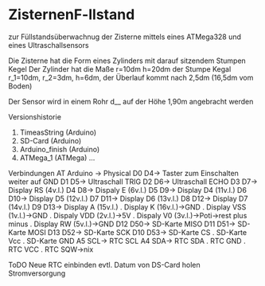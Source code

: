 # ZisternenF-llstand

zur Füllstandsüberwachnug der Zisterne mittels eines ATMega328 und eines Ultraschallsensors

Die Zisterne hat die Form eines Zylinders mit darauf sitzendem Stumpen Kegel
Der Zylinder hat die Maße r=10dm h=20dm
der Stumpe Kegal r_1=10dm, r_2=3dm, h=6dm, der Überlauf kommt nach 2,5dm (16,5dm vom Boden)

Der Sensor wird in einem Rohr d__ auf der Höhe 1,90m angebracht werden

Versionshistorie
1. TimeasString (Arduino)
2. SD-Card (Arduino)
3. Arduino_finish (Arduino)
4. ATMega_1 (ATMega)
...

Verbindungen
 AT    Arduino -> Physical
 D0    D4->  Taster zum Einschalten weiter auf GND
 D1    D5->  Ultraschall TRIG
 D2    D6->  Ultraschall ECHO
 D3    D7->  Display RS (4v.l.)
 D4    D8->  Dispaly E (6v.l.)
 D5    D9->  Display D4 (11v.l.)
 D6    D10-> Display D5 (12v.l.)
 D7    D11-> Display D6 (13v.l.)
 D8    D12-> Display D7 (14v.l.)
 D9    D13-> Display A (15v.l.)
 .         Display K (16v.l.)->GND
 .         Display VSS (1v.l.)->GND
 .         Dispaly VDD (2v.l.)->5V
 .         Dispaly V0 (3v.l.)->Poti->rest plus minus
 .         Display RW (5v.l.)->GND
 D12    D50-> SD-Karte MISO 
 D11    D51-> SD-Karte MOSI
 D13    D52-> SD-Karte SCK
 D10    D53-> SD-Karte CS
 .          SD-Karte Vcc
 .          SD-Karte GND
 A5    SCL-> RTC SCL 
 A4    SDA-> RTC SDA
 .          RTC GND
 .          RTC VCC
 .          RTC SQW->nix
 

ToDO
Neue RTC einbinden
evtl. Datum von DS-Card holen
Stromversorgung

